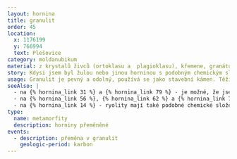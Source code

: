 ```yaml
---
layout: hornina
title: granulit
order: 45
location:
  x: 1176199
  y: 766994
  text: Plešovice
category: moldanubikum
material: z krystalů živců (ortoklasu a  plagioklasu), křemene, granátu a slídy
story: Kdysi jsem byl žulou nebo jinou horninou s podobným chemickým složením (například arkózou). Pak jsem se při vrásnění dostal hluboko pod povrch Země, do prostředí s extrémní teplotou a tlakem. Musel jsem se přizpůsobit novým podmínkám - moje struktura a minerální složení se změnily tolik, že není jasné, jak jsem vypadal původně.   
usage: Granulit je pevný a odolný, používá se jako stavební kámen. Těží se v lomu, drtí se na menší kousky, které se pak třídí podle velikosti. Přidává se do betonových a asfaltových směsí pro stavební účely. 
seeAlso: |
  - na {% hornina_link 31 %} a {% hornina_link 79 %} - je možné, že jsem kdysi vypadal podobně
  - na {% hornina_link 56 %}, {% hornina_link 62 %} a {% hornina_link 74 %}  - mohl jsem původně být také granitem (žulou)
  - na {% hornina_link 14 %} - ryolity mají také podobné chemické složení - mohl jsem původně vypadat i tak      
type:
  name: metamorfity
  description: horniny přeměněné
events:
  - description: přeměna v granulit
    geologic-period: karbon
---
```


